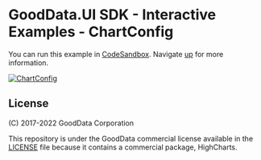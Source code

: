 # GoodData.UI SDK - Interactive Examples - ChartConfig

You can run this example in [CodeSandbox](https://codesandbox.io/s/github/gooddata/gooddata-ui-examples/tree/master/example-chartconfig?file=/src/App/index.js). Navigate [up](https://github.com/gooddata/gooddata-ui-examples) for more information.

[![ChartConfig](/assets/example-localhost-chartconfig.png)](https://codesandbox.io/s/github/gooddata/gooddata-ui-examples/tree/master/example-chartconfig?file=/src/App/index.js)

## License

(C) 2017-2022 GoodData Corporation

This repository is under the GoodData commercial license available in the [LICENSE](LICENSE) file because it contains a commercial package, HighCharts.
